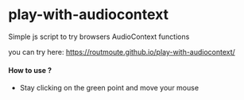 # play-with-audiocontext
Simple js script to try browsers AudioContext functions

you can try here: https://routmoute.github.io/play-with-audiocontext/

#### How to use ?
- Stay clicking on the green point and move your mouse
